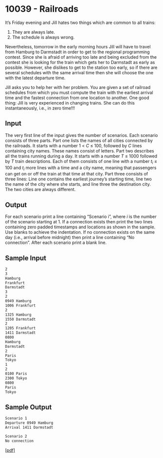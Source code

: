 # 10039 - Railroads

It’s Friday evening and Jill hates two things which are common to all trains:

1. They are always late.
2. The schedule is always wrong.

Nevertheless, tomorrow in the early morning hours Jill will have to travel from Hamburg to Darmstadt
in order to get to the regional programming contest. Since she is afraid of arriving too late and
being excluded from the contest she is looking for the train which gets her to Darmstadt as early as
possible. However, she dislikes to get to the station too early, so if there are several schedules with the
same arrival time then she will choose the one with the latest departure time.

Jill asks you to help her with her problem. You are given a set of railroad schedules from which you
must compute the train with the earliest arrival time and the fastest connection from one location to
another. One good thing: Jill is very experienced in changing trains. She can do this instantaneously,
i.e., in zero time!!!


## Input

The very first line of the input gives the number of scenarios. Each scenario consists of three parts.
Part one lists the names of all cities connected by the railroads. It starts with a number 1 < *C* ≤ 100,
followed by *C* lines containing city names. These names consist of letters.
Part two describes all the trains running during a day. It starts with a number *T* ≤ 1000 followed
by *T* train descriptions. Each of them consists of one line with a number *t<sub>i</sub>* ≤ 100 and 
*t<sub>i</sub>* more lines with a time and a city name, meaning that passengers can get on or off the 
train at that time at that city.
Part three consists of three lines: Line one contains the earliest journey’s starting time, line two
the name of the city where she starts, and line three the destination city. The two cities are always
different.


## Output

For each scenario print a line containing “Scenario i”, where *i* is the number of the scenario starting
at 1.
If a connection exists then print the two lines containing zero padded timestamps and locations as
shown in the sample. Use blanks to achieve the indentation. If no connection exists on the same day
(i.e., arrival before midnight) then print a line containing “No connection”.
After each scenario print a blank line.


## Sample Input

```bash
2
3
Hamburg
Frankfurt
Darmstadt
3
2
0949 Hamburg
1006 Frankfurt
2
1325 Hamburg
1550 Darmstadt
2
1205 Frankfurt
1411 Darmstadt
0800
Hamburg
Darmstadt
2
Paris
Tokyo
1
2
0100 Paris
2300 Tokyo
0800
Paris
Tokyo
```

## Sample Output

```bash
Scenario 1
Departure 0949 Hamburg
Arrival 1411 Darmstadt

Scenario 2
No connection
```

[\[pdf\]](https://uva.onlinejudge.org/external/100/10039.pdf)
